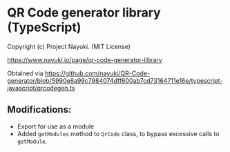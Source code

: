 # QR Code generator library (TypeScript)

Copyright (c) Project Nayuki. (MIT License)

https://www.nayuki.io/page/qr-code-generator-library

Obtained via https://github.com/nayuki/QR-Code-generator/blob/5990e6a99c7984074dff600ab7cd73164711e16e/typescript-javascript/qrcodegen.ts

## Modifications:
- Export for use as a module
- Added `getModules` method to `QrCode` class, to bypass excessive calls to `getModule`.
